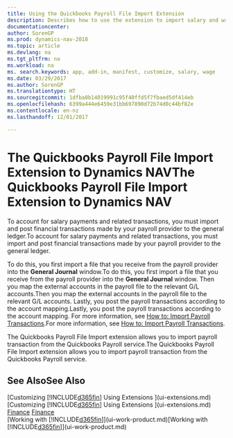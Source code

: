 ```yaml
---
title: Using the Quickbooks Payroll File Import Extension
description: Describes how to use the extension to import salary and wage transactions from the Quickbooks Payroll service.
documentationcenter: 
author: SorenGP
ms.prod: dynamics-nav-2018
ms.topic: article
ms.devlang: na
ms.tgt_pltfrm: na
ms.workload: na
ms. search.keywords: app, add-in, manifest, customize, salary, wage
ms.date: 03/29/2017
ms.author: SorenGP
ms.translationtype: HT
ms.sourcegitcommit: 1dfba8b14019991c95f40ffd5f7fbaed5df414eb
ms.openlocfilehash: 6399a444e6459e31bb697890d72b74d0c44bf82e
ms.contentlocale: en-nz
ms.lasthandoff: 12/01/2017

---
```

# <a name="the-quickbooks-payroll-file-import-extension-to-dynamics-nav"></a><span data-ttu-id="fd7bc-103">The Quickbooks Payroll File Import Extension to Dynamics NAV</span><span class="sxs-lookup"><span data-stu-id="fd7bc-103">The Quickbooks Payroll File Import Extension to Dynamics NAV</span></span>
<span data-ttu-id="fd7bc-104">To account for salary payments and related transactions, you must import and post financial transactions made by your payroll provider to the general ledger.</span><span class="sxs-lookup"><span data-stu-id="fd7bc-104">To account for salary payments and related transactions, you must import and post financial transactions made by your payroll provider to the general ledger.</span></span>

<span data-ttu-id="fd7bc-105">To do this, you first import a file that you receive from the payroll provider into the **General Journal** window.</span><span class="sxs-lookup"><span data-stu-id="fd7bc-105">To do this, you first import a file that you receive from the payroll provider into the **General Journal** window.</span></span> <span data-ttu-id="fd7bc-106">Then you map the external accounts in the payroll file to the relevant G/L accounts.</span><span class="sxs-lookup"><span data-stu-id="fd7bc-106">Then you map the external accounts in the payroll file to the relevant G/L accounts.</span></span> <span data-ttu-id="fd7bc-107">Lastly, you post the payroll transactions according to the account mapping.</span><span class="sxs-lookup"><span data-stu-id="fd7bc-107">Lastly, you post the payroll transactions according to the account mapping.</span></span> <span data-ttu-id="fd7bc-108">For more information, see [How to: Import Payroll Transactions](finance-how-import-payroll-transactions.md).</span><span class="sxs-lookup"><span data-stu-id="fd7bc-108">For more information, see [How to: Import Payroll Transactions](finance-how-import-payroll-transactions.md).</span></span>

<span data-ttu-id="fd7bc-109">The Quickbooks Payroll File Import extension allows you to import payroll transaction from the Quickbooks Payroll service.</span><span class="sxs-lookup"><span data-stu-id="fd7bc-109">The Quickbooks Payroll File Import extension allows you to import payroll transaction from the Quickbooks Payroll service.</span></span>

## <a name="see-also"></a><span data-ttu-id="fd7bc-110">See Also</span><span class="sxs-lookup"><span data-stu-id="fd7bc-110">See Also</span></span>
<span data-ttu-id="fd7bc-111">[Customizing [!INCLUDE[d365fin](includes/d365fin_md.md)] Using Extensions ](ui-extensions.md)  </span><span class="sxs-lookup"><span data-stu-id="fd7bc-111">[Customizing [!INCLUDE[d365fin](includes/d365fin_md.md)] Using Extensions ](ui-extensions.md)  </span></span>  
<span data-ttu-id="fd7bc-112">[Finance](finance.md)  </span><span class="sxs-lookup"><span data-stu-id="fd7bc-112">[Finance](finance.md)  </span></span>  
<span data-ttu-id="fd7bc-113">[Working with [!INCLUDE[d365fin](includes/d365fin_md.md)]](ui-work-product.md)</span><span class="sxs-lookup"><span data-stu-id="fd7bc-113">[Working with [!INCLUDE[d365fin](includes/d365fin_md.md)]](ui-work-product.md)</span></span>

